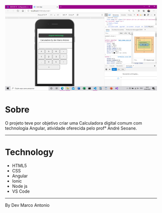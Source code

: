 <h1><img src="https://github.com/devMarcoAntonio/angular-calculadora/blob/master/imagem/Captura%20de%20Tela%20(55).png"></h1>

# Sobre 
O projeto teve por objetivo criar uma Calculadora digital comum com  technologia Angular, atividade oferecida pelo prof° André Seoane.

___
# Technology

- HTML5
- CSS
- Angular
- Ionic
- Node js
- VS Code 

___
By Dev Marco Antonio 
